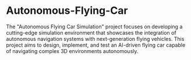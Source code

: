 # Autonomous-Flying-Car
The "Autonomous Flying Car Simulation" project focuses on developing a cutting-edge simulation environment that showcases the integration of autonomous navigation systems with next-generation flying vehicles. This project aims to design, implement, and test an AI-driven flying car capable of navigating complex 3D environments autonomously.
